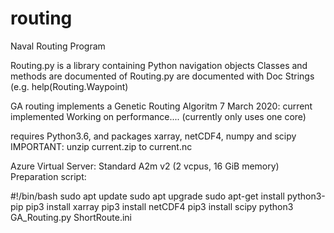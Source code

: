 # routing
Naval Routing Program

Routing.py is a library containing Python navigation objects
Classes and methods are documented of Routing.py are documented with Doc Strings (e.g. help(Routing.Waypoint)

GA routing implements a Genetic Routing Algoritm
7 March 2020: current implemented
Working on performance.... (currently only uses one core)

requires Python3.6, and packages xarray, netCDF4, numpy and scipy
IMPORTANT: unzip current.zip to current.nc

Azure Virtual Server: Standard A2m v2 (2 vcpus, 16 GiB memory)
Preparation script:

#!/bin/bash
sudo apt update
sudo apt upgrade
sudo apt-get install python3-pip
pip3 install xarray
pip3 install netCDF4
pip3 install scipy
python3 GA_Routing.py ShortRoute.ini




